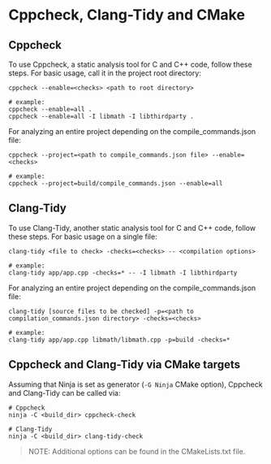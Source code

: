 # Cppcheck, Clang-Tidy and CMake

## Cppcheck

To use Cppcheck, a static analysis tool for C and C++ code, follow these steps. For basic usage, call it in the project root directory:

```shell
cppcheck --enable=<checks> <path to root directory>

# example:
cppcheck --enable=all .
cppcheck --enable=all -I libmath -I libthirdparty .
```

For analyzing an entire project depending on the compile_commands.json file:

```shell
cppcheck --project=<path to compile_commands.json file> --enable=<checks>

# example:
cppcheck --project=build/compile_commands.json --enable=all 
```

## Clang-Tidy

To use Clang-Tidy, another static analysis tool for C and C++ code, follow these steps. For basic usage on a single file:

```shell
clang-tidy <file to check> -checks=<checks> -- <compilation options>

# example:
clang-tidy app/app.cpp -checks=* -- -I libmath -I libthirdparty
```

For analyzing an entire project depending on the compile_commands.json file:

```shell
clang-tidy [source files to be checked] -p=<path to compilation_commands.json directory> -checks=<checks>

# example:
clang-tidy app/app.cpp libmath/libmath.cpp -p=build -checks=*
```

## Cppcheck and Clang-Tidy via CMake targets

Assuming that Ninja is set as generator (`-G Ninja` CMake option), Cppcheck and Clang-Tidy can be called via:

```shell
# Cppcheck
ninja -C <build_dir> cppcheck-check

# Clang-Tidy
ninja -C <build_dir> clang-tidy-check
```

> NOTE: Additional options can be found in the CMakeLists.txt file.
